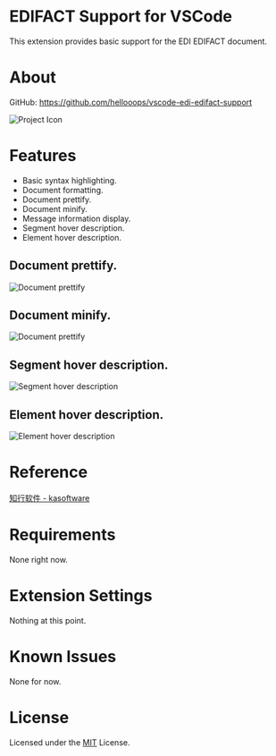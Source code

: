 # EDIFACT Support for VSCode

This extension provides basic support for the EDI EDIFACT document.

# About

GitHub: https://github.com/hellooops/vscode-edi-edifact-support

![Project Icon](https://github.com/hellooops/vscode-edi-edifact-support/blob/main/docs/images/icon-128x128.png)

# Features

- Basic syntax highlighting.
- Document formatting.
- Document prettify.
- Document minify.
- Message information display.
- Segment hover description.
- Element hover description.


## Document prettify.

<p><img src="https://github.com/hellooops/vscode-edi-edifact-support/blob/main/docs/images/document-prettify.gif" alt="Document prettify"/></p>

## Document minify.

<p><img src="https://github.com/hellooops/vscode-edi-edifact-support/blob/main/docs/images/document-minify.gif" alt="Document prettify"/></p>

## Segment hover description.

<p><img src="https://github.com/hellooops/vscode-edi-edifact-support/blob/main/docs/images/segment-hover.png" alt="Segment hover description"/></p>

## Element hover description.

<p><img src="https://github.com/hellooops/vscode-edi-edifact-support/blob/main/docs/images/element-hover.png" alt="Element hover description"/></p>

# Reference
[知行软件 - kasoftware](https://www.kasoftware.com)

# Requirements

None right now.

# Extension Settings

Nothing at this point.

# Known Issues

None for now.

# License

Licensed under the [MIT](https://github.com/hellooops/vscode-edi-edifact-support/blob/main/LICENSE) License.
